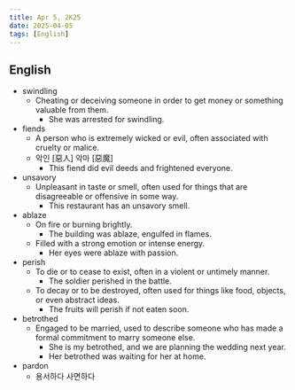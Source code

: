 ```yaml
---
title: Apr 5, 2K25
date: 2025-04-05
tags: [English]
---
```


## English

- swindling
  - Cheating or deceiving someone in order to get money or something valuable from them.
    - She was arrested for swindling.
- fiends
  - A person who is extremely wicked or evil, often associated with cruelty or malice.
  - 악인 [惡人] 악마 [惡魔]
    - This fiend did evil deeds and frightened everyone.
- unsavory
  - Unpleasant in taste or smell, often used for things that are disagreeable or offensive in some way.
    - This restaurant has an unsavory smell.
- ablaze
  - On fire or burning brightly.
    - The building was ablaze, engulfed in flames.
  - Filled with a strong emotion or intense energy.
    - Her eyes were ablaze with passion.
- perish
  - To die or to cease to exist, often in a violent or untimely manner.
    - The soldier perished in the battle.
  - To decay or to be destroyed, often used for things like food, objects, or even abstract ideas.
    - The fruits will perish if not eaten soon.
- betrothed
  - Engaged to be married, used to describe someone who has made a formal commitment to marry someone else.
    - She is my betrothed, and we are planning the wedding next year.
    - Her betrothed was waiting for her at home.
- pardon
  - 용서하다 사면하다